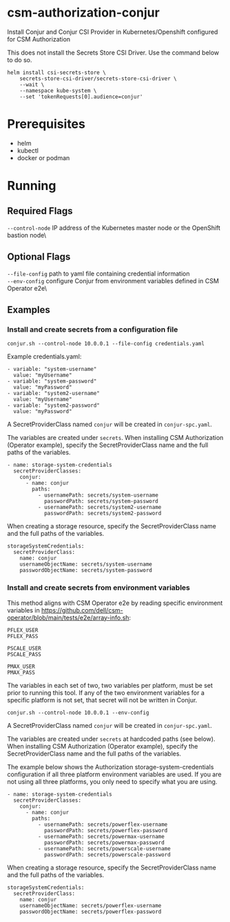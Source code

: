 # csm-authorization-conjur
Install Conjur and Conjur CSI Provider in Kubernetes/Openshift configured for CSM Authorization

This does not install the Secrets Store CSI Driver. Use the command below to do so.

```
helm install csi-secrets-store \
    secrets-store-csi-driver/secrets-store-csi-driver \
    --wait \
    --namespace kube-system \
    --set 'tokenRequests[0].audience=conjur'
```

# Prerequisites
- helm
- kubectl
- docker or podman

# Running
## Required Flags
`--control-node` IP address of the Kubernetes master node or the OpenShift bastion node\

## Optional Flags
`--file-config` path to yaml file containing credential information\
`--env-config`  configure Conjur from environment variables defined in CSM Operator e2e\

## Examples
### Install and create secrets from a configuration file

`conjur.sh --control-node 10.0.0.1 --file-config credentials.yaml`

Example credentials.yaml:
```
- variable: "system-username"
  value: "myUsername"
- variable: "system-password"
  value: "myPassword"
- variable: "system2-username"
  value: "myUsername"
- variable: "system2-password"
  value: "myPassword"
```

A SecretProviderClass named `conjur` will be created in `conjur-spc.yaml`. 

The variables are created under `secrets`. When installing CSM Authorization (Operator example), specify the SecretProviderClass name and the full paths of the variables.

```
- name: storage-system-credentials
  secretProviderClasses:
    conjur:
      - name: conjur
        paths:
          - usernamePath: secrets/system-username
            passwordPath: secrets/system-password
          - usernamePath: secrets/system2-username
            passwordPath: secrets/system2-password
```

When creating a storage resource, specify the SecretProviderClass name and the full paths of the variables.

```
storageSystemCredentials:
  secretProviderClass:
    name: conjur
    usernameObjectName: secrets/system-username
    passwordObjectName: secrets/system-password
```

### Install and create secrets from environment variables
This method aligns with CSM Operator e2e by reading specific environment variables in https://github.com/dell/csm-operator/blob/main/tests/e2e/array-info.sh:

```
PFLEX_USER
PFLEX_PASS

PSCALE_USER
PSCALE_PASS

PMAX_USER
PMAX_PASS
```

The variables in each set of two, two variables per platform, must be set prior to running this tool. If any of the two environment variables for a specific platform is not set, that secret will not be written in Conjur.

`conjur.sh --control-node 10.0.0.1 --env-config`

A SecretProviderClass named `conjur` will be created in `conjur-spc.yaml`. 

The variables are created under `secrets` at hardcoded paths (see below). When installing CSM Authorization (Operator example), specify the SecretProviderClass name and the full paths of the variables.

The example below shows the Authorization storage-system-credentials configuration if all three platform environment variables are used. If you are not using all three platforms, you only need to specify what you are using.
```
- name: storage-system-credentials
  secretProviderClasses:
    conjur:
      - name: conjur
        paths:
          - usernamePath: secrets/powerflex-username
            passwordPath: secrets/powerflex-password
          - usernamePath: secrets/powermax-username
            passwordPath: secrets/powermax-password
          - usernamePath: secrets/powerscale-username
            passwordPath: secrets/powerscale-password
```

When creating a storage resource, specify the SecretProviderClass name and the full paths of the variables.

```
storageSystemCredentials:
  secretProviderClass:
    name: conjur
    usernameObjectName: secrets/powerflex-username
    passwordObjectName: secrets/powerflex-password
```